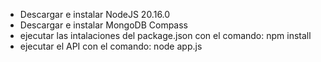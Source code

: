 - Descargar e instalar NodeJS 20.16.0
- Descargar e instalar MongoDB Compass
- ejecutar las intalaciones del package.json con el comando: npm install
- ejecutar el API con el comando: node app.js
